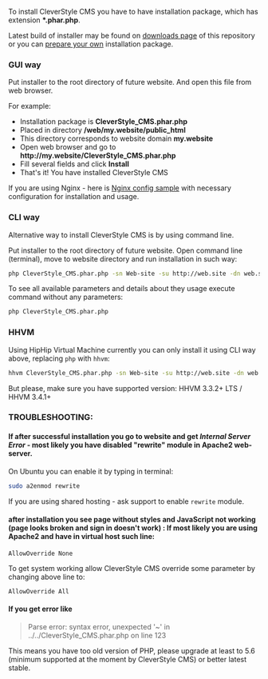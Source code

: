 To install CleverStyle CMS you have to have installation package, which has extension **\*.phar.php**.

Latest build of installer may be found on [downloads page](/docs/Download-installation-packages.md) of this repository or you can [prepare your own](/docs/Installer-builder.md) installation package.

### GUI way
Put installer to the root directory of future website. And open this file from web browser.

For example:
* Installation package is **CleverStyle_CMS.phar.php**
* Placed in directory **/web/my.website/public_html**
* This directory corresponds to website domain **my.website**
* Open web browser and go to **http\://my.website/CleverStyle_CMS.phar.php**
* Fill several fields and click **Install**
* That's it! You have installed CleverStyle CMS

If you are using Nginx - here is [Nginx config sample](/docs/Nginx-config-sample.md) with necessary configuration for installation and usage.

### CLI way
Alternative way to install CleverStyle CMS is by using command line.

Put installer to the root directory of future website. Open command line (terminal), move to website directory and run installation in such way:
```bash
php CleverStyle_CMS.phar.php -sn Web-site -su http://web.site -dn web.site -du web.site -dp pass -ae admin@web.site -ap pass
```

To see all available parameters and details about they usage execute command without any parameters:
```bash
php CleverStyle_CMS.phar.php
```

### HHVM
Using HipHip Virtual Machine currently you can only install it using CLI way above, replacing `php` with `hhvm`:
```bash
hhvm CleverStyle_CMS.phar.php -sn Web-site -su http://web.site -dn web.site -du web.site -dp pass -ae admin@web.site -ap pass
```

But please, make sure you have supported version: HHVM 3.3.2+ LTS / HHVM 3.4.1+

### TROUBLESHOOTING:

#### If after successful installation you go to website and get *Internal Server Error* - most likely you have disabled "rewrite" module in Apache2 web-server.

On Ubuntu you can enable it by typing in terminal:
```bash
sudo a2enmod rewrite
```
If you are using shared hosting - ask support to enable `rewrite` module.

#### after installation you see page without styles and JavaScript not working (page looks broken and sign in doesn't work) : If most likely you are using Apache2 and have in virtual host such line:
```
AllowOverride None
```
To get system working allow CleverStyle CMS override some parameter by changing above line to:
```
AllowOverride All
```

#### If you get error like

> Parse error: syntax error, unexpected '~' in ../../CleverStyle_CMS.phar.php on line 123

This means you have too old version of PHP, please upgrade at least to 5.6 (minimum supported at the moment by CleverStyle CMS) or better latest stable.

